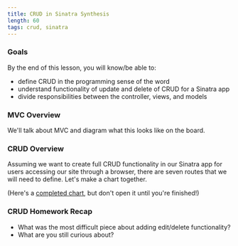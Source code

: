```yaml
---
title: CRUD in Sinatra Synthesis
length: 60
tags: crud, sinatra
---
```


### Goals

By the end of this lesson, you will know/be able to:

* define CRUD in the programming sense of the word
* understand functionality of update and delete of CRUD for a Sinatra app
* divide responsibilities between the controller, views, and models

### MVC Overview

We'll talk about MVC and diagram what this looks like on the board.

### CRUD Overview

Assuming we want to create full CRUD functionality in our Sinatra app for users accessing our site through a browser, there are seven routes that we will need to define. Let's make a chart together.

(Here's a [completed chart](https://www.dropbox.com/s/qfh9zmca7i7r3u4/CRUD%20%26%20Sinatra.jpg?dl=0), but don't open it until you're finished!)

### CRUD Homework Recap

* What was the most difficult piece about adding edit/delete functionality?
* What are you still curious about?
